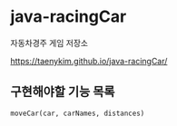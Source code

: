 # java-racingCar

자동차경주 게임 저장소

https://taenykim.github.io/java-racingCar/

## 구현해야할 기능 목록

`moveCar(car, carNames, distances)`
